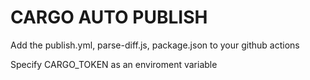 # CARGO AUTO PUBLISH

Add the publish.yml, parse-diff.js, package.json to your github actions

Specify CARGO_TOKEN as an enviroment variable
